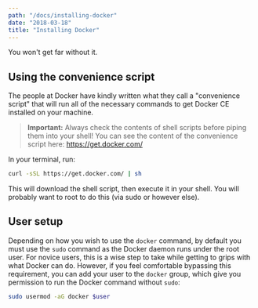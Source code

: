 ```yaml
---
path: "/docs/installing-docker"
date: "2018-03-18"
title: "Installing Docker"
---
```


<div class="preface">
You won't get far without it.
</div>

## Using the convenience script

The people at Docker have kindly written what they call a "convenience script" that will run all of the necessary commands to get Docker CE installed on your machine.

> **Important:** Always check the contents of shell scripts before piping them into your shell! You can see the content of the convenience script here: https://get.docker.com/

In your terminal, run:

```bash
curl -sSL https://get.docker.com/ | sh
```

This will download the shell script, then execute it in your shell. You will probably want to root to do this (via sudo or however else).

## User setup

Depending on how you wish to use the `docker` command, by default you must use the `sudo` command as the Docker daemon runs under the root user. For novice users, this is a wise step to take while getting to grips with what Docker can do. However, if you feel comfortable bypassing this requirement, you can add your user to the `docker` group, which give you permission to run the Docker command without `sudo`:

```bash
sudo usermod -aG docker $user
```
